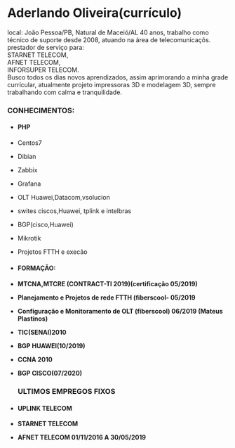 # Aderlando Oliveira(currículo)

local: João Pessoa/PB, Natural de Maceió/AL 40 anos, trabalho como técnico de suporte desde 2008, atuando na área de telecomunicaçõs.
prestador de serviço para:<br>
STARNET TELECOM,<br>
AFNET TELECOM,<br>
INFORSUPER TELECOM.<br>
Busco todos os dias novos aprendizados, assim aprimorando a minha grade currícular, atualmente projeto impressoras 3D e modelagem 3D,
sempre trabalhando com calma e tranquilidade.
<h3>CONHECIMENTOS:</h4>

* <h4> PHP<br>
* Centos7<br>
* Dibian<br>
* Zabbix<br>
* Grafana<br>
* OLT Huawei,Datacom,vsolucion <br>
* swites ciscos,Huawei, tplink e intelbras<br>
* BGP(cisco,Huawei)<br>
* Mikrotik<br>
* Projetos FTTH e execão<br>
 
 * <h4> FORMAÇÃO:
  
 * <h4>MTCNA,MTCRE (CONTRACT-TI 2019)(certificação 05/2019)<br
 * Planejamento e Projetos de rede FTTH (fiberscool- 05/2019<br>
 * Configuração e Monitoramento de OLT (fiberscool) 06/2019 (Mateus Plastinos)<br>
 * TIC(SENAI)2010<br>
 * BGP HUAWEI(10/2019)<br>
 * CCNA 2010<br>
 * BGP CISCO(07/2020)<br>
 
   <H3>ULTIMOS EMPREGOS FIXOS</H3>
 
  * <H4>UPLINK TELECOM<br>   
  * STARNET TELECOM <br>
  * AFNET TELECOM 01/11/2016 A 30/05/2019<br>
 
